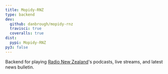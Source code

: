 ```yaml
---
title: Mopidy-RNZ
type: backend
dev:
  github: danbrough/mopidy-rnz
  travisci: true
  coveralls: true
dist:
  pypi: Mopidy-RNZ
py3: false
---
```


Backend for playing [Radio New Zealand](https://www.rnz.co.nz/)'s
podcasts, live streams, and latest news bulletin.
